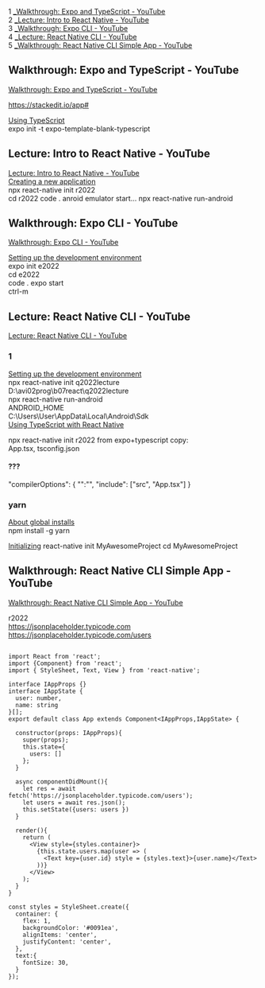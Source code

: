 1 [_Walkthrough: Expo and TypeScript - YouTube](#Walkthrough-Expo-and-TypeScript---YouTube)  
2 [_Lecture: Intro to React Native - YouTube](#Lecture-Intro-to-React-Native---YouTube)  
3 [_Walkthrough: Expo CLI - YouTube](#Walkthrough-Expo-CLI---YouTube)  
4 [_Lecture: React Native CLI - YouTube](#Lecture-React-Native-CLI---YouTube)  
5 [_Walkthrough: React Native CLI Simple App - YouTube](#Walkthrough-React-Native-CLI-Simple-App---YouTube)  
## Walkthrough: Expo and TypeScript - YouTube  
[Walkthrough: Expo and TypeScript - YouTube](https://www.youtube.com/watch?v=Tsd6_M0iXAg)  

https://stackedit.io/app#  

[Using TypeScript](https://docs.expo.io/guides/typescript/)  
expo init -t expo-template-blank-typescript

## Lecture: Intro to React Native - YouTube  
[Lecture: Intro to React Native - YouTube](https://www.youtube.com/watch?v=TAy3NCwL1dU)  
[Creating a new application](https://reactnative.dev/docs/environment-setup)  
npx react-native init r2022  
cd r2022
code .
anroid emulator start...
npx react-native run-android

## Walkthrough: Expo CLI - YouTube  
[Walkthrough: Expo CLI - YouTube](https://www.youtube.com/watch?v=9rK5FdbOqpk)  

[Setting up the development environment](https://reactnative.dev/docs/environment-setup)  
expo init e2022  
cd e2022  
code .
expo start    
ctrl-m
## Lecture: React Native CLI - YouTube  
[Lecture: React Native CLI - YouTube](https://www.youtube.com/watch?v=DYA6QMsq1fM)  
### 1
[Setting up the development environment](https://reactnative.dev/docs/environment-setup)  
npx react-native init q2022lecture  
D:\avi02prog\b07react\q2022lecture  
npx react-native run-android  
ANDROID_HOME  
C:\Users\User\AppData\Local\Android\Sdk  
[Using TypeScript with React Native](https://www.youtube.com/watch?v=MWFC17MIfOE&list=PL7eiW2bt21YU6QEbly78kUgQCNEiDUwSH&index=3)  

npx react-native init r2022
from expo+typescript copy:  
App.tsx, tsconfig.json
 
#### ???
"compilerOptions": {
"":"",
"include": ["src", "App.tsx"]
}

### yarn
[About global installs](https://yarnpkg.com/getting-started/install#about-global-installs)   
npm install -g yarn 

[Initializing](https://reactnative.dev/blog/2018/05/07/using-typescript-with-react-native#initializing)
react-native init MyAwesomeProject
cd MyAwesomeProject



## Walkthrough: React Native CLI Simple App - YouTube  
[Walkthrough: React Native CLI Simple App - YouTube](https://www.youtube.com/watch?v=U5seBFbbG9I)  

r2022  
https://jsonplaceholder.typicode.com  
https://jsonplaceholder.typicode.com/users  

```

import React from 'react';
import {Component} from 'react';
import { StyleSheet, Text, View } from 'react-native';

interface IAppProps {}
interface IAppState {
  user: number,
  name: string
}[];
export default class App extends Component<IAppProps,IAppState> {

  constructor(props: IAppProps){
    super(props);
    this.state={
      users: []
    };
  }

  async componentDidMount(){
    let res = await fetch('https://jsonplaceholder.typicode.com/users');
    let users = await res.json();
    this.setState({users: users })
  }

  render(){
    return (
      <View style={styles.container}>
        {this.state.users.map(user => (
          <Text key={user.id} style = {styles.text}>{user.name}</Text>
        ))}
      </View>
    );
  }
}

const styles = StyleSheet.create({
  container: {
    flex: 1,
    backgroundColor: '#0091ea',
    alignItems: 'center',
    justifyContent: 'center',
  },
  text:{
    fontSize: 30,
  }
});
```
  